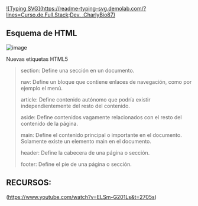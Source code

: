 [![Typing SVG](https://readme-typing-svg.demolab.com/?lines=Curso.de.Full.Stack;Dev. .CharlyBio87)](https://git.io/typing-svg)

## Esquema de HTML
![image](https://github.com/Charlybio87/CursoDFullStack/assets/142097962/a91a2c95-d937-4cc9-9719-7c7c2f3dae2b)

Nuevas etiquetas HTML5
>section: Define una sección en un documento.
>
>nav: Define un bloque que contiene enlaces de navegación, como por ejemplo el menú.
>
>article: Define contenido autónomo que podría existir independientemente del resto del contenido.
>
>aside: Define contenidos vagamente relacionados con el resto del contenido de la página.
>
>main: Define el contenido principal o importante en el documento. Solamente existe un elemento
> main en el documento.
>  
>header:  Define la cabecera de una página o sección.
>
>footer:  Define el pie de una página o sección.
>




## RECURSOS:
(https://www.youtube.com/watch?v=ELSm-G201Ls&t=2705s)
